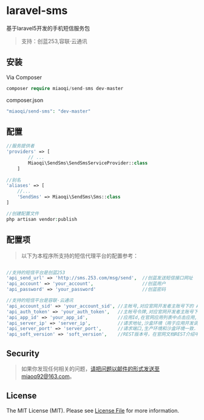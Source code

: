 # laravel-sms


基于laravel5开发的手机短信服务包


  > 支持：创蓝253,容联·云通讯


## 安装

Via Composer

``` php
composer require miaoqi/send-sms dev-master
```

composer.json


``` php
"miaoqi/send-sms": "dev-master"
```

## 配置

``` php
//服务提供者
'providers' => [
        // ...
        Miaoqi\SendSms\SendSmsServiceProvider::class
    ]
    
//别名
'aliases' => [
    //...
    'SendSms' => Miaoqi\SendSms\Sms::class    
]

//创建配置文件
php artisan vendor:publish
```


## 配置项

   > 以下为本程序所支持的短信代理平台的配置参考：


``` php

//支持的短信平台是创蓝253
'api_send_url' => 'http://sms.253.com/msg/send',  //创蓝发送短信接口网址
'api_account' => 'your_account',                  //创蓝用户
'api_password' => 'your_password'                 //创蓝密码

//支持的短信平台是容联·云通讯
'api_account_sid' => 'your_account_sid', //主帐号,对应官网开发者主账号下的 ACCOUNT SID.
'api_auth_token' => 'your_auth_token',   //主帐号令牌,对应官网开发者主账号下的 AUTH TOKEN.
'api_app_id' => 'your_app_id',           //应用Id,在官网应用列表中点击应用,对应应用详情中的APP ID,在开发调试的时候,可以使用官网自动为您分配的测试Demo的APP ID.
'api_server_ip' => 'server_ip',          //请求地址,沙盒环境（用于应用开发调试）：sandboxapp.cloopen.com,生产环境(用户应用上线使用):app.cloopen.com.
'api_server_port' => 'server_port',      //请求端口,生产环境和沙盒环境一致.
'api_soft_version' => 'soft_version',    //REST版本号，在官网文档REST介绍中获得.
```

## Security

> 如果你发现任何相关的问题，请把问题以邮件的形式发送至miaoq92@163.com。


## License

The MIT License (MIT). Please see [License File](LICENSE.md) for more information.
